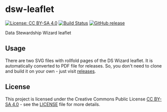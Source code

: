 # dsw-leaflet

[![License: CC BY-SA 4.0](https://img.shields.io/github/license/DataStewardshipWizard/dsw-leaflet.svg)](LICENSE)
[![Build Status](https://travis-ci.org/DataStewardshipWizard/dsw-leaflet.svg?branch=master)](https://travis-ci.org/DataStewardshipWizard/dsw-leaflet)
[![GitHub release](https://img.shields.io/github/downloads/DataStewardshipWizard/dsw-leaflet/total.svg)](https://github.com/DataStewardshipWizard/dsw-leaflet/releases)

Data Stewardship Wizard leaflet

## Usage

There are two SVG files with rollfold pages of the DS Wizard leaflet. It is automatically converted to PDF file for releases. So, you don't need to clone and build it on your own - just visit [releases].

## License

This project is licensed under the Creative Commons Public License [CC BY-SA 4.0] - see the [LICENSE] file for more details.

[CC BY-SA 4.0]: https://creativecommons.org/licenses/by-sa/4.0/deed.cs
[LICENSE]: LICENSE
[releases]: https://github.com/DataStewardshipWizard/dsw-leaflet/releases
